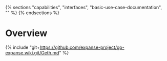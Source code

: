 {% sections "capabilities", "interfaces", "basic-use-case-documentation", "" %}
{% endsections %}

# Overview 

{% include "git+https://github.com/expanse-project/go-expanse.wiki.git/Geth.md" %}
